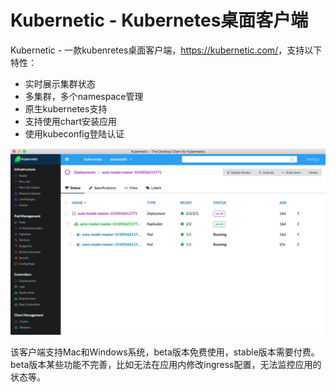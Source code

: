 # Kubernetic - Kubernetes桌面客户端

Kubernetic - 一款kubenretes桌面客户端，<https://kubernetic.com/>，支持以下特性：

- 实时展示集群状态
- 多集群，多个namespace管理
- 原生kubernetes支持
- 支持使用chart安装应用
- 使用kubeconfig登陆认证

![Kubernetic客户端](../images/kubernetic-desktop-ui.jpg)

该客户端支持Mac和Windows系统，beta版本免费使用，stable版本需要付费。beta版本某些功能不完善，比如无法在应用内修改ingress配置，无法监控应用的状态等。

